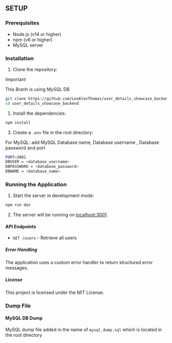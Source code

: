 ﻿## SETUP

### Prerequisites

- Node.js (v14 or higher)
- npm (v6 or higher)
- MySQL server

### Installation

1. Clone the repository:
> [!IMPORTANT]
> This Branh is using MySQL DB

   ```sh
   git clone https://github.com/LeoAlexThomas/user_details_showcase_backend.git
   cd user_details_showcase_backend
   ```

1. Install the dependencies:

```sh
npm install
```

3. Create a `.env` file in the root directory:

For MySQL: add MySQL Database name, Database username , Database password and port
```sh
PORT=3001
DBUSER = <database_username>
DBPASSWORD = <database_password>
DBNAME = <database_name>
```

### Running the Application

1. Start the server in development mode:

```sh
npm run dev
```

2. The server will be running on [localhost:3001](http://localhost:3001).

#### API Endpoints

- `GET /users` - Retrieve all users

##### Error Handling

The application uses a custom error handler to return structured error messages.

##### License

This project is licensed under the MIT License.

### Dump File
#### MySQL DB Dump

MySQL dump file added in the name of `mysql_dump.sql` which is located in the root directory

